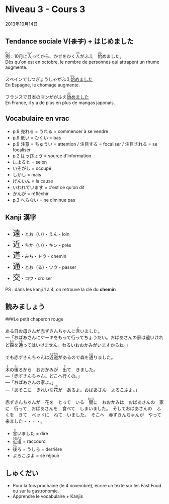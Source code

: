 Niveau 3 - Cours 3
==========

2013年10月14日

Tendance sociale V(<del>ます</del>) + はじめました
-----------------

<ruby><rb>例</rb><rp>【</rp><rt>れい</rt><rp>】</rp></ruby>：10月に<ruby><rb>入</rb><rp>【</rp><rt>はい</rt><rp>】</rp></ruby>ってから、かぜをひく<ruby><rb>人</rb><rp>【</rp><rt>ひと</rt><rp>】</rp></ruby>がふえ　<ruby><rb>始</rb><rp>【</rp><rt>はじ</rt><rp>】</rp></ruby>めました。    
Dès qu'on est en octobre, le nombre de personnes qui attrapent un rhume augmente.

スペインでしつぎょうしゃがふえ<u><ruby><rb>始</rb><rp>【</rp><rt>はじ</rt><rp>】</rp></ruby>めました</u>    
En Espagne, le chomage augmente.

フランスで日本のマンががふえ<u><ruby><rb>始</rb><rp>【</rp><rt>はじ</rt><rp>】</rp></ruby>めました</u>     
En France, il y a de plus en plus de mangas japonais. 


Vocabulaire en vrac
----------

* p.9 売れる = うれる = commencer à se vendre
* p.9 低い = ひくい = bas
* p.9 注意 = ちゅうい = attention / 注目する = focaliser / 注目される = se focaliser
* p.2 はっぴょう = source d'information
* によると = selon
* いそがし = occupé
* しかし = mais
* げんいん = la cause
* いわれています = c'est ce qu'on dit
* かんが = réfléchir
* p.3 へらない = ne diminue pas

Kanji 漢字
---------

* <font size="+2">遠</font>・とお（い）・えん・loin
* <font size="+2">近</font>・ちか（い）・キン・près
* <font size="+2">道</font>・みち・ドウ・chemin
* <font size="+2">通</font>・とお（る）・ツウ・passer
* <font size="+2">交</font>・コウ・croiser

PS : dans les kanji 1 à 4, on retrouve la clé du **chemin**

読みましょう
--------

###Le petit chaperon rouge

ある日お母さんが赤ずきんちゃんに<ruby><rb>言</rb><rp>【</rp><rt>い</rt><rp>】</rp></ruby>いました。    
—「おばあさんにケーキをもって行ってちょうだい。おばあさんの家は遠いけれど<ruby><rb>森</rb><rp>【</rp><rt>もり</rt><rp>】</rp></ruby>を<ruby><rb>通</rb><rp>【</rp><rt>とお</rt><rp>】</rp></ruby>ってはいけません。わるいおおかみがいますからね。」

でも赤ずきんちゃんは<ruby><rb>近道</rb><rp>【</rp><rt>ちかみち</rt><rp>】</rp></ruby>があるので森を<ruby><rb>通</rb><rp>【</rp><rt>とお</rt><rp>】</rp></ruby>りました。

<ruby><rb>木</rb><rp>【</rp><rt>き</rt><rp>】</rp></ruby>の<ruby><rb>後</rb><rp>【</rp><rt>うし</rt><rp>】</rp></ruby>ろから　おおかみが　<ruby><rb>出</rb><rp>【</rp><rt>で</rt><rp>】</rp></ruby>て　きました。    
—「赤ずきんちゃん。どこへ行くの。」     
—「おばあさんの家よ。」     
—「あそこに　きれいな<ruby><rb>花</rb><rp>【</rp><rt>はな</rt><rp>】</rp></ruby>が　あるよ。おばあさん　よろこぶよ。」

赤ずきんちゃんが　花を　とって　いる　<ruby><rb>間</rb><rp>【</rp><rt>あいだ</rt><rp>】</rp></ruby>に　おおかみは　おばあさんの　家に　行って　おばあさんを　食べて　しまいました。　そしておばあさんの　ふくを　きて　ベッドに　ねて　いました。　そこへ　赤ずきんちゃんが　やって　来ました・・・・。

* <ruby><rb>言</rb><rp>【</rp><rt>い</rt><rp>】</rp></ruby>いました = dire
* <ruby><rb>近道</rb><rp>【</rp><rt>ちかみち</rt><rp>】</rp></ruby> = raccourci
* <ruby><rb>後</rb><rp>【</rp><rt>うし</rt><rp>】</rp></ruby>ろ = うしろ = derrière
* よろこぶよ = se réjouir



しゅくだい
--------

* Pour la fois prochaine (le 4 novembre), écrire un texte sur les Fast Food ou sur la gastronomie.
* Apprendre le vocabulaire + Kanjis


